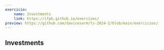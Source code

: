```yaml
---
exercicio:
    name: Investments
    link: https://ifpb.github.io/exercises/
preview: https://github.com/davicesarm/ls-2024-2/blob/main/exercicios/investments/
---
```


## Investments